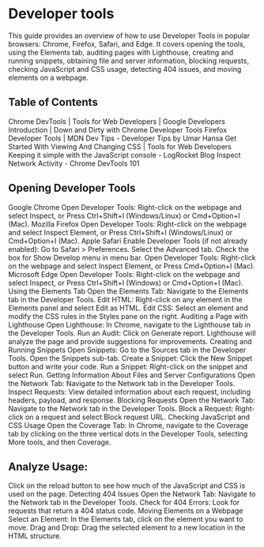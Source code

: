# Developer tools
This guide provides an overview of how to use Developer Tools in popular browsers: Chrome, Firefox, Safari, and Edge. It covers opening the tools, using the Elements tab, auditing pages with Lighthouse, creating and running snippets, obtaining file and server information, blocking requests, checking JavaScript and CSS usage, detecting 404 issues, and moving elements on a webpage.

## Table of Contents
Chrome DevTools | Tools for Web Developers | Google Developers
Introduction | Down and Dirty with Chrome Developer Tools
Firefox Developer Tools | MDN
Dev Tips - Developer Tips by Umar Hansa
Get Started With Viewing And Changing CSS | Tools for Web Developers
Keeping it simple with the JavaScript console - LogRocket Blog
Inspect Network Activity - Chrome DevTools 101


## Opening Developer Tools
Google Chrome
Open Developer Tools:
Right-click on the webpage and select Inspect, or
Press Ctrl+Shift+I (Windows/Linux) or Cmd+Option+I (Mac).
Mozilla Firefox
Open Developer Tools:
Right-click on the webpage and select Inspect Element, or
Press Ctrl+Shift+I (Windows/Linux) or Cmd+Option+I (Mac).
Apple Safari
Enable Developer Tools (if not already enabled):
Go to Safari > Preferences.
Select the Advanced tab.
Check the box for Show Develop menu in menu bar.
Open Developer Tools:
Right-click on the webpage and select Inspect Element, or
Press Cmd+Option+I (Mac).
Microsoft Edge
Open Developer Tools:
Right-click on the webpage and select Inspect, or
Press Ctrl+Shift+I (Windows) or Cmd+Option+I (Mac).
Using the Elements Tab
Open the Elements Tab:
Navigate to the Elements tab in the Developer Tools.
Edit HTML:
Right-click on any element in the Elements panel and select Edit as HTML.
Edit CSS:
Select an element and modify the CSS rules in the Styles pane on the right.
Auditing a Page with Lighthouse
Open Lighthouse:
In Chrome, navigate to the Lighthouse tab in the Developer Tools.
Run an Audit:
Click on Generate report. Lighthouse will analyze the page and provide suggestions for improvements.
Creating and Running Snippets
Open Snippets:
Go to the Sources tab in the Developer Tools.
Open the Snippets sub-tab.
Create a Snippet:
Click the New Snippet button and write your code.
Run a Snippet:
Right-click on the snippet and select Run.
Getting Information About Files and Server Configurations
Open the Network Tab:
Navigate to the Network tab in the Developer Tools.
Inspect Requests:
View detailed information about each request, including headers, payload, and response.
Blocking Requests
Open the Network Tab:
Navigate to the Network tab in the Developer Tools.
Block a Request:
Right-click on a request and select Block request URL.
Checking JavaScript and CSS Usage
Open the Coverage Tab:
In Chrome, navigate to the Coverage tab by clicking on the three vertical dots in the Developer Tools, selecting More tools, and then Coverage.
## Analyze Usage:
Click on the reload button to see how much of the JavaScript and CSS is used on the page.
Detecting 404 Issues
Open the Network Tab:
Navigate to the Network tab in the Developer Tools.
Check for 404 Errors:
Look for requests that return a 404 status code.
Moving Elements on a Webpage
Select an Element:
In the Elements tab, click on the element you want to move.
Drag and Drop:
Drag the selected element to a new location in the HTML structure.
